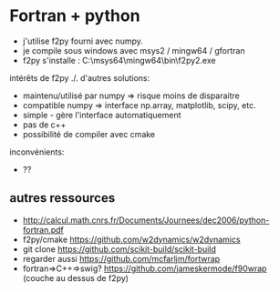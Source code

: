 

# Fortran + python

- j'utilise f2py fourni avec numpy.
- je compile sous windows avec msys2 / mingw64 / gfortran
- f2py s'installe : C:\msys64\mingw64\bin\f2py2.exe

intérêts de f2py ./. d'autres solutions:
- maintenu/utilisé par numpy => risque moins de disparaitre
- compatible numpy => interface np.array, matplotlib, scipy, etc.
- simple  - gère l'interface automatiquement
- pas de c++
- possibilité de compiler avec cmake

inconvénients:
- ??


## autres ressources
- http://calcul.math.cnrs.fr/Documents/Journees/dec2006/python-fortran.pdf
- f2py/cmake https://github.com/w2dynamics/w2dynamics
- git clone https://github.com/scikit-build/scikit-build
- regarder aussi https://github.com/mcfarljm/fortwrap
- fortran=>C++=>swig? https://github.com/jameskermode/f90wrap (couche au dessus de f2py)

